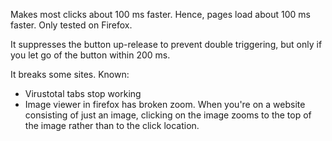 Makes most clicks about 100 ms faster. Hence, pages load about 100 ms faster. Only tested on Firefox.

It suppresses the button up-release to prevent double triggering, but only if you let go of the button within 200 ms.

It breaks some sites. Known:
* Virustotal tabs stop working
* Image viewer in firefox has broken zoom. When you're on a website consisting of just an image, clicking on the image zooms to the top of the image rather than to the click location.
